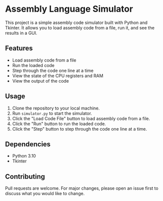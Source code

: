 # Assembly Language Simulator

This project is a simple assembly code simulator built with Python and Tkinter. It allows you to load assembly code from a file, run it, and see the results in a GUI.

## Features

- Load assembly code from a file
- Run the loaded code
- Step through the code one line at a time
- View the state of the CPU registers and RAM
- View the output of the code

## Usage

1. Clone the repository to your local machine.
2. Run `simulator.py` to start the simulator.
3. Click the "Load Code File" button to load assembly code from a file.
4. Click the "Run" button to run the loaded code.
5. Click the "Step" button to step through the code one line at a time.

## Dependencies

- Python 3.10
- Tkinter

## Contributing

Pull requests are welcome. For major changes, please open an issue first to discuss what you would like to change.
